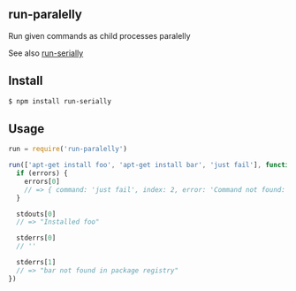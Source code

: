 ## run-paralelly

Run given commands as child processes paralelly

See also [run-serially](http://github.com/azer/run-paralelly)

## Install

```bash
$ npm install run-serially
```

## Usage

```js
run = require('run-paralelly')

run(['apt-get install foo', 'apt-get install bar', 'just fail'], function (errors, stdouts, stderrs) {
  if (errors) {
    errors[0]
    // => { command: 'just fail', index: 2, error: 'Command not found: "just fail"' }
  }

  stdouts[0]
  // => "Installed foo"

  stderrs[0]
  // ''

  stderrs[1]
  // => "bar not found in package registry"
})
```
